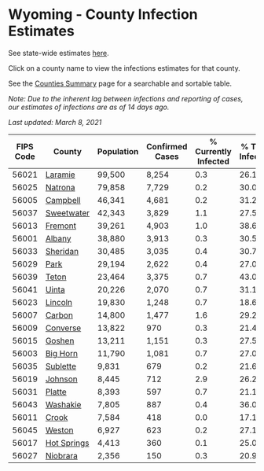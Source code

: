 # Wyoming - County Infection Estimates

See state-wide estimates [here](/infections/us-wy).

Click on a county name to view the infections estimates for that county.

See the [Counties Summary](/infections/summary-counties) page for a searchable and sortable table.

*Note: Due to the inherent lag between infections and reporting of cases, our estimates of infections are as of 14 days ago.*

*Last updated: March 8, 2021*

|   FIPS Code |                     County |   Population |   Confirmed Cases |   % Currently Infected |   % Total Infected |
|-------------|----------------------------|--------------|-------------------|------------------------|--------------------|
|       56021 |         [Laramie](laramie) |       99,500 |             8,254 |                    0.3 |               26.1 |
|       56025 |         [Natrona](natrona) |       79,858 |             7,729 |                    0.2 |               30.0 |
|       56005 |       [Campbell](campbell) |       46,341 |             4,681 |                    0.2 |               31.2 |
|       56037 |   [Sweetwater](sweetwater) |       42,343 |             3,829 |                    1.1 |               27.5 |
|       56013 |         [Fremont](fremont) |       39,261 |             4,903 |                    1.0 |               38.6 |
|       56001 |           [Albany](albany) |       38,880 |             3,913 |                    0.3 |               30.5 |
|       56033 |       [Sheridan](sheridan) |       30,485 |             3,035 |                    0.4 |               30.7 |
|       56029 |               [Park](park) |       29,194 |             2,622 |                    0.4 |               27.0 |
|       56039 |             [Teton](teton) |       23,464 |             3,375 |                    0.7 |               43.0 |
|       56041 |             [Uinta](uinta) |       20,226 |             2,070 |                    0.7 |               31.1 |
|       56023 |         [Lincoln](lincoln) |       19,830 |             1,248 |                    0.7 |               18.6 |
|       56007 |           [Carbon](carbon) |       14,800 |             1,477 |                    1.6 |               29.2 |
|       56009 |       [Converse](converse) |       13,822 |               970 |                    0.3 |               21.4 |
|       56015 |           [Goshen](goshen) |       13,211 |             1,151 |                    0.3 |               27.5 |
|       56003 |       [Big Horn](big-horn) |       11,790 |             1,081 |                    0.7 |               27.0 |
|       56035 |       [Sublette](sublette) |        9,831 |               679 |                    0.2 |               21.6 |
|       56019 |         [Johnson](johnson) |        8,445 |               712 |                    2.9 |               26.2 |
|       56031 |           [Platte](platte) |        8,393 |               597 |                    0.7 |               21.1 |
|       56043 |       [Washakie](washakie) |        7,805 |               887 |                    0.4 |               36.0 |
|       56011 |             [Crook](crook) |        7,584 |               418 |                    0.0 |               17.1 |
|       56045 |           [Weston](weston) |        6,927 |               623 |                    0.2 |               27.1 |
|       56017 | [Hot Springs](hot-springs) |        4,413 |               360 |                    0.1 |               25.0 |
|       56027 |       [Niobrara](niobrara) |        2,356 |               150 |                    0.3 |               20.9 |